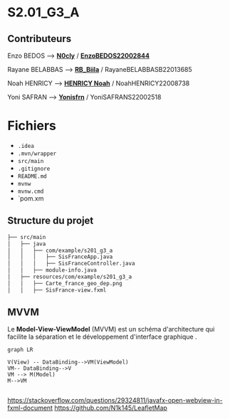 # S2.01_G3_A

## Contributeurs
Enzo BEDOS --> [**N0cly**](https://github.com/N0cly) / [**EnzoBEDOS22002844**](https://github.com/EnzoBEDOSB22002844)

Rayane BELABBAS --> [**RB_Biila**](https://github.com/RayaneBELABBASB22013685)  / RayaneBELABBASB22013685

Noah HENRICY --> [**HENRICY Noah**](https://github.com/NoahHENRICYH22008738) / NoahHENRICY22008738

Yoni SAFRAN --> [**Yonisfrn**](https://github.com/YoniSAFRANS22002518) / YoniSAFRANS22002518

# Fichiers

- `.idea`
- `.mvn/wrapper`
-  `src/main`
-  `.gitignore`
-  `README.md`
-  `mvnw`
-  `mvnw.cmd`
-  `pom.xm

## Structure du projet
```markdown
├── src/main
│   ├── java
│   │   ├── com/example/s201_g3_a
│   │   │   ├── SisFranceApp.java
│   │   │   ├── SisFranceController.java
│   │   ├── module-info.java
│   ├── resources/com/example/s201_g3_a
│   │   ├── Carte_france_geo_dep.png
│   │   ├── SisFrance-view.fxml
```


## MVVM
Le **Model-View-ViewModel** (MVVM) est un schéma d'architecture qui facilite la séparation et le développement d'interface graphique .
```mermaid
graph LR

V(View) -- DataBinding-->VM(ViewModel)
VM-- DataBinding-->V
VM --> M(Model)
M-->VM


```

https://stackoverflow.com/questions/29324811/javafx-open-webview-in-fxml-document
https://github.com/N1k145/LeafletMap